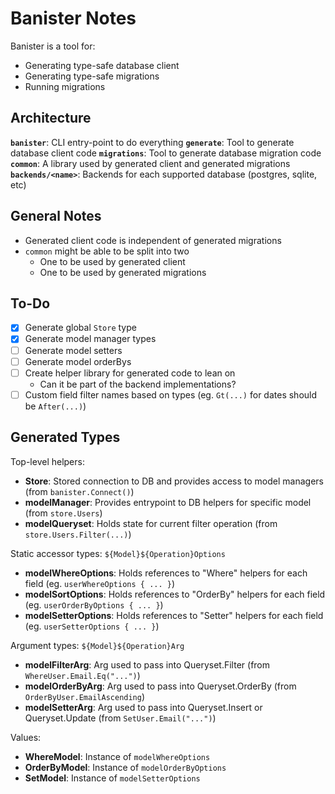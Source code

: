 Banister Notes
==============

Banister is a tool for:

- Generating type-safe database client
- Generating type-safe migrations
- Running migrations

Architecture
------------

**`banister`**: CLI entry-point to do everything
**`generate`**: Tool to generate database client code
**`migrations`**: Tool to generate database migration code
**`common`**: A library used by generated client and generated migrations
**`backends/<name>`**: Backends for each supported database (postgres, sqlite, etc)

General Notes
-------------

- Generated client code is independent of generated migrations
- `common` might be able to be split into two
    - One to be used by generated client
    - One to be used by generated migrations
    
To-Do
-----

- [x] Generate global `Store` type
- [x] Generate model manager types
- [ ] Generate model setters
- [ ] Generate model orderBys
- [ ] Create helper library for generated code to lean on
    - Can it be part of the backend implementations?
- [ ] Custom field filter names based on types (eg. `Gt(...)` for dates should be `After(...)`)

Generated Types
---------------

Top-level helpers:

- **Store**: Stored connection to DB and provides access to model managers (from `banister.Connect()`)
- **modelManager**: Provides entrypoint to DB helpers for specific model (from `store.Users`)
- **modelQueryset**: Holds state for current filter operation (from `store.Users.Filter(...)`)

Static accessor types:
`${Model}${Operation}Options`

- **modelWhereOptions**: Holds references to "Where" helpers for each field (eg. `userWhereOptions { ... }`)
- **modelSortOptions**: Holds references to "OrderBy" helpers for each field (eg. `userOrderByOptions { ... }`)
- **modelSetterOptions**: Holds references to "Setter" helpers for each field (eg. `userSetterOptions { ... }`)

Argument types:
`${Model}${Operation}Arg`

- **modelFilterArg**: Arg used to pass into Queryset.Filter (from `WhereUser.Email.Eq("...")`)
- **modelOrderByArg**: Arg used to pass into Queryset.OrderBy (from `OrderByUser.EmailAscending`)
- **modelSetterArg**: Arg used to pass into Queryset.Insert or Queryset.Update (from `SetUser.Email("...")`)

Values:

- **WhereModel**: Instance of `modelWhereOptions`
- **OrderByModel**: Instance of `modelOrderByOptions`
- **SetModel**: Instance of `modelSetterOptions`
